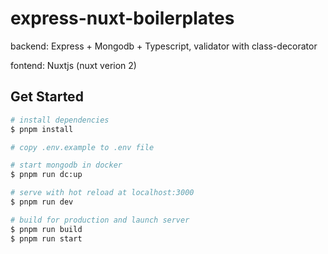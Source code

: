 # express-nuxt-boilerplates

backend: Express + Mongodb + Typescript, validator with class-decorator

fontend: Nuxtjs (nuxt verion 2)

## Get Started

```bash
# install dependencies
$ pnpm install

# copy .env.example to .env file

# start mongodb in docker
$ pnpm run dc:up

# serve with hot reload at localhost:3000
$ pnpm run dev

# build for production and launch server
$ pnpm run build
$ pnpm run start
```
